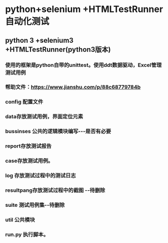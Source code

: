 # python+selenium +HTMLTestRunner自动化测试
## python 3 +selenium3 +HTMLTestRunner(python3版本)
### 使用的框架是python自带的unittest。使用ddt数据驱动，Excel管理测试用例
### 帮助文件：https://www.jianshu.com/p/88c68779784b
### config 配置文件
### data存放测试用例，界面定位元素
### bussinses 公共的逻辑模块编写---是否有必要
###  report存放测试报告
###   case存放测试用例。
###  log 存放测试过程中的测试日志
###  resultpang存放测试过程中的截图 --待删除
###  suite  测试用例集--待删除
### util 公共模块

###   run.py  执行脚本。

